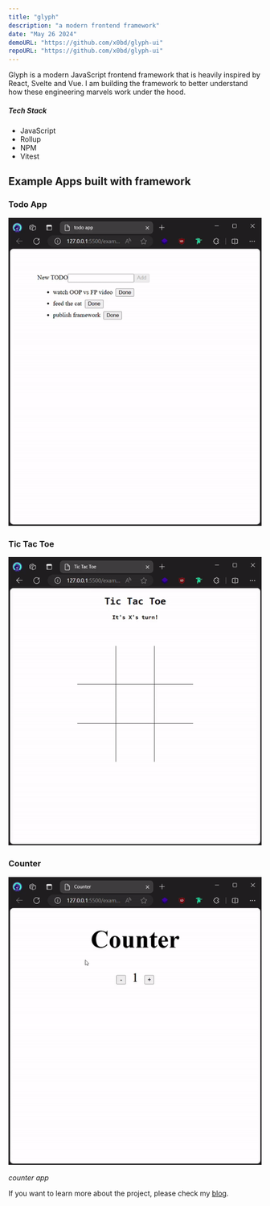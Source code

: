 ```yaml
---
title: "glyph"
description: "a modern frontend framework"
date: "May 26 2024"
demoURL: "https://github.com/x0bd/glyph-ui"
repoURL: "https://github.com/x0bd/glyph-ui"
---
```


Glyph is a modern JavaScript frontend framework that is heavily inspired by React, Svelte and Vue. I am building the framework to better understand how these engineering marvels work under the hood.

##### Tech Stack

-   JavaScript
-   Rollup
-   NPM
-   Vitest

## Example Apps built with framework

### Todo App

![a todo app built with glyph](./todo.gif)

### Tic Tac Toe

![a tic-tac-toe game built with glyph](./tic-tac-toe.gif)

### Counter

![a counter app built with glyph](./counter.gif)

_counter app_

If you want to learn more about the project, please check my [blog](/blog).
